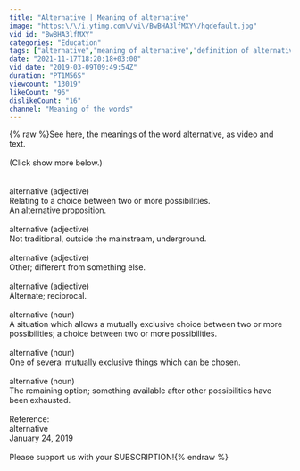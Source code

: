 ```yaml
---
title: "Alternative | Meaning of alternative"
image: "https:\/\/i.ytimg.com\/vi\/BwBHA3lfMXY\/hqdefault.jpg"
vid_id: "BwBHA3lfMXY"
categories: "Education"
tags: ["alternative","meaning of alternative","definition of alternative"]
date: "2021-11-17T18:20:18+03:00"
vid_date: "2019-03-09T09:49:54Z"
duration: "PT1M56S"
viewcount: "13019"
likeCount: "96"
dislikeCount: "16"
channel: "Meaning of the words"
---
```

{% raw %}See here, the meanings of the word alternative, as video and text.<br /><br />(Click show more below.)<br /><br /><br />alternative (adjective)<br />    Relating to a choice between two or more possibilities.<br />        An alternative proposition.<br /><br />alternative (adjective)<br />    Not traditional, outside the mainstream, underground.<br /><br />alternative (adjective)<br />    Other; different from something else.<br /><br />alternative (adjective)<br />    Alternate; reciprocal.<br /><br />alternative (noun)<br />    A situation which allows a mutually exclusive choice between two or more possibilities; a choice between two or more possibilities.<br /><br />alternative (noun)<br />    One of several mutually exclusive things which can be chosen.<br /><br />alternative (noun)<br />    The remaining option; something available after other possibilities have been exhausted.<br /><br />Reference:<br />    alternative<br />    January 24, 2019<br /><br />Please support us with your SUBSCRIPTION!{% endraw %}
